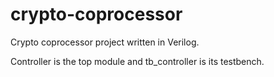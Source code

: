 # crypto-coprocessor

Crypto coprocessor project written in Verilog.

Controller is the top module and tb_controller is its testbench.
